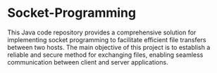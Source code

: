 # Socket-Programming
This Java code repository provides a comprehensive solution for implementing socket programming to facilitate efficient file transfers between two hosts. The main objective of this project is to establish a reliable and secure method for exchanging files, enabling seamless communication between client and server applications.
